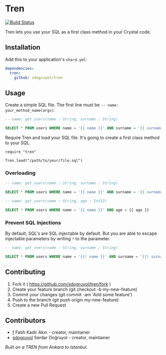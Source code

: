 # Tren

[![Build Status](https://travis-ci.org/sdogruyol/tren.svg?branch=master)](https://travis-ci.org/sdogruyol/tren)

Tren lets you use your SQL as a first class method in your Crystal code.

## Installation

Add this to your application's `shard.yml`:

```yaml
dependencies:
  tren:
    github: sdogruyol/tren
```

## Usage

Create a simple SQL file. The first line must be `-- name: your_method_name(args)`.

```sql
-- name: get_users(name : String, surname : String)

SELECT * FROM users WHERE name = '{{ name }}' AND surname = '{{ surname }}'
```

Require Tren and load your SQL file. It's going to create a first class method to your SQL.

```crystal
require "tren"

Tren.load("/path/to/your/file.sql")
```

### Overloading

```sql
-- name: get_users(name : String, surname : String)

SELECT * FROM users WHERE name = '{{ name }}' AND surname = '{{ surname }}'
```

```sql
-- name: get_users(name : String, age : Int32)

SELECT * FROM users WHERE name = '{{ name }}' AND age = {{ age }}
```

### Prevent SQL Injections

By default, SQL's are SQL injectable by default. But you are able to escape injectable parameters by writing `!` to the parameter.

```sql
-- name: get_users(name : String, surname : String)

SELECT * FROM users WHERE name = '{{! name }}' AND surname = '{{! surname }}'
```

## Contributing

1. Fork it ( https://github.com/sdogruyol/tren/fork )
2. Create your feature branch (git checkout -b my-new-feature)
3. Commit your changes (git commit -am 'Add some feature')
4. Push to the branch (git push origin my-new-feature)
5. Create a new Pull Request

## Contributors

- [f](https://github.com/f) Fatih Kadir Akın - creator, maintainer
- [sdogruyol](https://github.com/sdogruyol) Serdar Doğruyol - creator, maintainer

_Built on a TREN from Ankara to Istanbul._